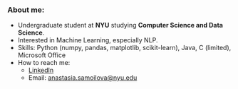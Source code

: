 ### About me:

- Undergraduate student at **NYU** studying **Computer Science and Data Science**. 
- Interested in Machine Learning, especially NLP.
- Skills: Python (numpy, pandas, matplotlib, scikit-learn), Java, C (limited), Microsoft Office
- How to reach me: 
  - [LinkedIn](www.linkedin.com/in/anastasia-samoilova01)
  - Email: anastasia.samoilova@nyu.edu

